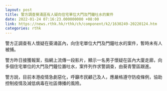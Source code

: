 ```yaml
---
layout: post
title: 警方調查葵涌區有人疑向住宅單位大門及門鐘吐水的案件
date: 2022-01-24 07:16:23.000000000 +08:00
link: https://news.rthk.hk/rthk/ch/component/k2/1630249-20220124.htm
categories: rthk
---
```


警方正調查有人懷疑在葵涌區內，向住宅單位大門及門鐘吐水的案件，暫時未有人被捕。

警方昨日接獲報案，指網上流傳一段影片，顯示一名男子懷疑在區內大廈走廊，向多個住宅單位的大門及門鐘位置吐水，案件列作求警調查，由葵青警區跟進。

警方說，目前本港疫情急劇惡化，呼籲市民顧己及人，應嚴格遵守防疫條例，協助控制疫情及減低病毒在社區傳播的風險。

